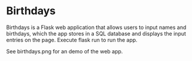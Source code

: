 # Birthdays

Birthdays is a Flask web application that allows users to input names and birthdays, which the app stores in a SQL database and displays the input entries on the page. Execute flask run to run the app.

See birthdays.png for an demo of the web app.
